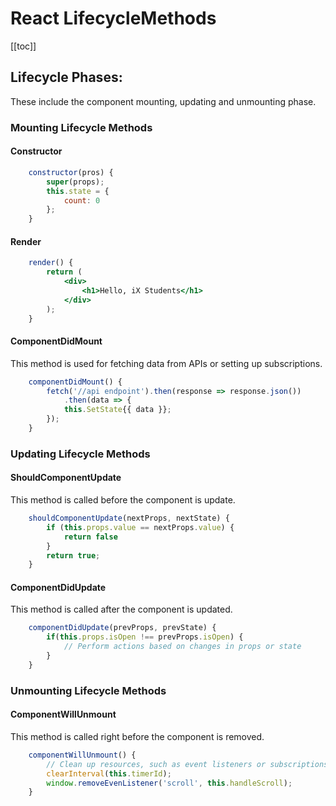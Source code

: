 # React LifecycleMethods

[[toc]]

## Lifecycle Phases: 
These include the component mounting, updating and unmounting phase.

### Mounting Lifecycle Methods

#### Constructor
```jsx
    constructor(pros) {
        super(props);
        this.state = {
            count: 0
        };
    }
```

#### Render
```jsx
    render() {
        return (
            <div>
                <h1>Hello, iX Students</h1>
            </div>
        );
    }
```

#### ComponentDidMount
This method is used for fetching data from APIs or setting up subscriptions.
```jsx
    componentDidMount() {
        fetch('//api endpoint').then(response => response.json())
            .then(data => {
            this.SetState{{ data }};
        });
    }
```

### Updating Lifecycle Methods


#### ShouldComponentUpdate
This method is called before the component is update. 

```jsx
    shouldComponentUpdate(nextProps, nextState) {
        if (this.props.value == nextProps.value) {
            return false 
        }
        return true;
    }
```

#### ComponentDidUpdate
This method is called after the component is updated.
```jsx
    componentDidUpdate(prevProps, prevState) {
        if(this.props.isOpen !== prevProps.isOpen) {
            // Perform actions based on changes in props or state
        }
    }
```

### Unmounting Lifecycle Methods

#### ComponentWillUnmount
This method is called right before the component is removed.
```jsx
    componentWillUnmount() {
        // Clean up resources, such as event listeners or subscriptions, cancel timers, etc
        clearInterval(this.timerId);
        window.removeEvenListener('scroll', this.handleScroll);
    }
```

